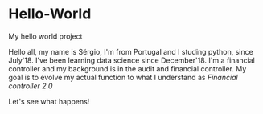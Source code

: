 # Hello-World
My hello world project

Hello all, my name is Sérgio, I'm from Portugal and I studing python, since July'18. I've been learning data science since December'18. I'm a financial controller and my background is in the audit and financial controller. My goal is to evolve my actual function to what I understand as *Financial controller 2.0*

Let's see what happens!
